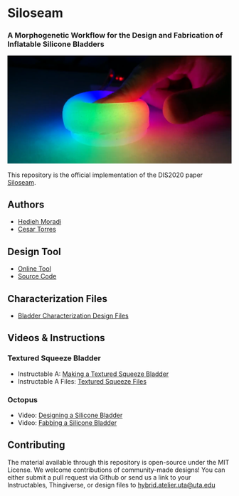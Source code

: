 # Siloseam
### A Morphogenetic Workflow for the Design and Fabrication of Inflatable Silicone Bladders

![Tangible Light](images/exemplars/tangible-light.png)

This repository is the official implementation of the DIS2020 paper [Siloseam](TODO:LinkToACM).

## Authors
* [Hedieh Moradi](http://hybridatelier.uta.edu/members/103-hedieh-moradi)
* [Cesar Torres](http://hybridatelier.uta.edu/members/1-cesar-torres)

## Design Tool
* [Online Tool](https://hybridatelier.uta.edu/apps/siloseam)
* [Source Code](https://github.com/The-Hybrid-Atelier/siloseam/tree/master/tool)

## Characterization Files
* [Bladder Characterization Design Files](https://www.thingiverse.com/thing:4283808)

## Videos & Instructions

### Textured Squeeze Bladder
* Instructable A: [Making a Textured Squeeze Bladder](https://www.instructables.com/id/Silicone-Textured-Inflatable-Squeeze-Bulb/)
* Instructable A Files: [Textured Squeeze Files](https://www.thingiverse.com/thing:4399272/files)

### Octopus
* Video: [Designing a Silicone Bladder](https://youtu.be/BlMqOIE3d1k)
* Video: [Fabbing a Silicone Bladder](https://youtu.be/CAZFEzSPMgg)


## Contributing
The material available through this repository is open-source under the MIT License. 
We welcome contributions of community-made designs! You can either submit a pull request via Github or send us a link to your Instructables, Thingiverse, or design files to hybrid.atelier.uta@uta.edu
